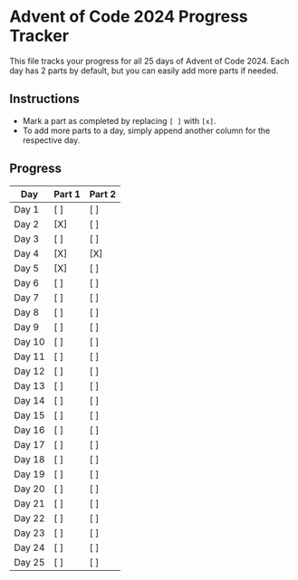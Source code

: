 # Advent of Code 2024 Progress Tracker

This file tracks your progress for all 25 days of Advent of Code 2024. Each day has 2 parts by default, but you can easily add more parts if needed.

## Instructions

- Mark a part as completed by replacing `[ ]` with `[x]`.
- To add more parts to a day, simply append another column for the respective day.

## Progress

| Day    | Part 1 | Part 2 |
| ------ | ------ | ------ |
| Day 1  | [ ]    | [ ]    |
| Day 2  | [X]    | [ ]    |
| Day 3  | [ ]    | [ ]    |
| Day 4  | [X]    | [X]    |
| Day 5  | [X]    | [ ]    |
| Day 6  | [ ]    | [ ]    |
| Day 7  | [ ]    | [ ]    |
| Day 8  | [ ]    | [ ]    |
| Day 9  | [ ]    | [ ]    |
| Day 10 | [ ]    | [ ]    |
| Day 11 | [ ]    | [ ]    |
| Day 12 | [ ]    | [ ]    |
| Day 13 | [ ]    | [ ]    |
| Day 14 | [ ]    | [ ]    |
| Day 15 | [ ]    | [ ]    |
| Day 16 | [ ]    | [ ]    |
| Day 17 | [ ]    | [ ]    |
| Day 18 | [ ]    | [ ]    |
| Day 19 | [ ]    | [ ]    |
| Day 20 | [ ]    | [ ]    |
| Day 21 | [ ]    | [ ]    |
| Day 22 | [ ]    | [ ]    |
| Day 23 | [ ]    | [ ]    |
| Day 24 | [ ]    | [ ]    |
| Day 25 | [ ]    | [ ]    |

